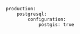 <!-- layout:code post: 1985-09-26-postgis-installation_installing-with-cloud-66 -->

```
production:
    postgresql:
        configuration:
            postgis: true
```
